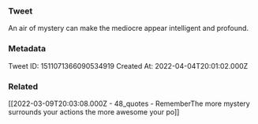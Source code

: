 ### Tweet
An air of mystery can make the mediocre appear intelligent and profound.

### Metadata
Tweet ID: 1511071366090534919
Created At: 2022-04-04T20:01:02.000Z

### Related
[[2022-03-09T20:03:08.000Z - 48_quotes - RememberThe more mystery surrounds your actions the more awesome your po]]

